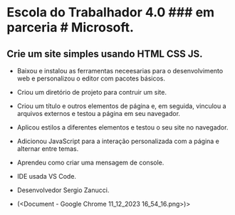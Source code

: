# Escola do Trabalhador 4.0 ### em parceria # Microsoft.

## Crie um site simples usando HTML CSS JS.

- Baixou e instalou as ferramentas neceesarias para o desenvolvimento web e personalizou o editor com pacotes básicos.

- Criou um diretório de projeto para contruir um site.

- Criou um título e outros elementos de página e, em seguida, vinculou a arquivos externos e testou a página em seu navegador.

- Aplicou estilos a diferentes elementos e testou o seu site no navegador.

- Adicionou JavaScript para a interação personalizada com a página e alternar entre temas.

- Aprendeu como criar uma mensagem de console.

- IDE usada VS Code.

- Desenvolvedor Sergio Zanucci.

- (<Document - Google Chrome 11_12_2023 16_54_16.png>)>
